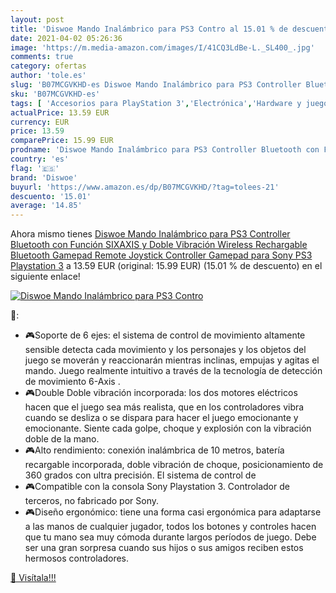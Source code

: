 ```yaml
---
layout: post
title: 'Diswoe Mando Inalámbrico para PS3 Contro al 15.01 % de descuento'
date: 2021-04-02 05:26:36
image: 'https://m.media-amazon.com/images/I/41CQ3LdBe-L._SL400_.jpg'
comments: true
category: ofertas
author: 'tole.es'
slug: 'B07MCGVKHD-es Diswoe Mando Inalámbrico para PS3 Controller Bluetooth con...'
sku: 'B07MCGVKHD-es'
tags: [ 'Accesorios para PlayStation 3','Electrónica','Hardware y juegos para PlayStation 3','Mandos para PlayStation 3','Mandos y controles para PlayStation 3','Sistemas precursores y micro consolas','Videojuegos','diswoe','playstation', ]
actualPrice: 13.59 EUR
currency: EUR
price: 13.59
comparePrice: 15.99 EUR
prodname: 'Diswoe Mando Inalámbrico para PS3 Controller Bluetooth con Función SIXAXIS y Doble Vibración  Wireless Rechargable Bluetooth Gamepad Remote Joystick Controller Gamepad para Sony PS3 Playstation 3'
country: 'es'
flag: '🇪🇸'
brand: 'Diswoe'
buyurl: 'https://www.amazon.es/dp/B07MCGVKHD/?tag=tolees-21'
descuento: '15.01'
average: '14.85'
---
```


Ahora mismo tienes [Diswoe Mando Inalámbrico para PS3 Controller Bluetooth con Función SIXAXIS y Doble Vibración  Wireless Rechargable Bluetooth Gamepad Remote Joystick Controller Gamepad para Sony PS3 Playstation 3](https://www.amazon.es/dp/B07MCGVKHD/?tag=tolees-21) a 13.59 EUR (original: 15.99 EUR) (15.01 %  de descuento) en el siguiente enlace!

[![Diswoe Mando Inalámbrico para PS3 Contro](https://m.media-amazon.com/images/I/41CQ3LdBe-L._SL400_.jpg)](https://www.amazon.es/dp/B07MCGVKHD/?tag=tolees-21)

🔎:

- 🎮Soporte de 6 ejes: el sistema de control de movimiento altamente sensible detecta cada movimiento y los personajes y los objetos del juego se moverán y reaccionarán mientras inclinas, empujas y agitas el mando. Juego realmente intuitivo a través de la tecnología de detección de movimiento 6-Axis .
- 🎮Double Doble vibración incorporada: los dos motores eléctricos hacen que el juego sea más realista, que en los controladores vibra cuando se desliza o se dispara para hacer el juego emocionante y emocionante. Siente cada golpe, choque y explosión con la vibración doble de la mano.
- 🎮Alto rendimiento: conexión inalámbrica de 10 metros, batería recargable incorporada, doble vibración de choque, posicionamiento de 360 ​​grados con ultra precisión. El sistema de control de
- 🎮Compatible con la consola Sony Playstation 3. Controlador de terceros, no fabricado por Sony.
- 🎮Diseño ergonómico: tiene una forma casi ergonómica para adaptarse a las manos de cualquier jugador, todos los botones y controles hacen que tu mano sea muy cómoda durante largos períodos de juego. Debe ser una gran sorpresa cuando sus hijos o sus amigos reciben estos hermosos controladores.

[🛒 Visítala!!!](https://www.amazon.es/dp/B07MCGVKHD/?tag=tolees-21)
